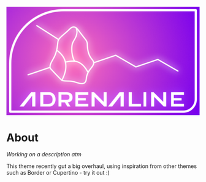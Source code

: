 ![](/images/adrenaline_overview_new.png)

# About
_Working on a description atm_

This theme recently gut a big overhaul, using inspiration from other themes such as Border or Cupertino - try it out :)
